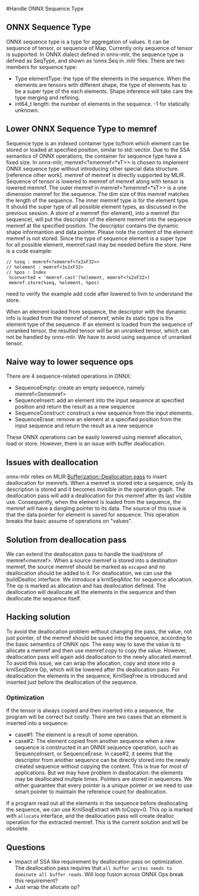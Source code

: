 <!--- SPDX-License-Identifier: Apache-2.0 -->

#Handle ONNX Sequence Type

## ONNX Sequence Type
ONNX sequence type is a type for aggregation of values. It can be sequence of 
tensor, or sequence of Map. Currently only sequence of tensor is supported.
In ONNX dialect defined in onnx-mlir, the sequence type is defined as SeqType,
and shown as !onnx.Seq<T> in .mlir files. There are two members for sequence type:
- Type elementType: the type of the elements in the sequence. When the elements are 
  tensors with different shape, the type of elements has to be a super type of
  the each elements. Shape inference will take care the type merging and refining. 
- int64_t length: the number of elements in the sequence. -1 for statically unknown.

## Lower ONNX Sequence Type to memref
Sequence type is an indexed container type to/from which element can be stored
or loaded at specified position, similar to std::vector<T>.
Due to the SSA semantics of ONNX operations, the container
for sequence type have a fixed size. In onnx-mlir, memref<?xmemref<*xT>>
is chosen to implement ONNX sequence type without introducing other special data
structure.[reference other work]. memref of memref is directly supported by 
MLIR. Sequence of tensor is lowered to memref of memref along with tensor is lowered memref.
The outer memref in memref<?xmemref<*xT>> is a one dimension memref for the 
sequence. The dim size of this memref matches the length of the sequence.
The inner
memref type is for the element type. It should the super type of all possible
element types, as discussed in the previous session.
 A store of a memref (for element), into a memref (for sequence),  will put the descriptor of 
the element memref into the sequence memref at the specified position. 
The descriptor contains the dynamic shape informantion and data pointer.
 Please note the content of the element memref is not stored. Since the type of
sequence element is a super type for all possible element, memref.cast may be
needed before the store. Here is a code example:
```
// %seq : memref<?xmemref<?x2xF32>>
// %element : memref<3x2xF32>
// %pos : Index
 %converted = 'memref.cast'(%element, memref<?x2xF32>)
 memref.store(%seq, %element, %pos)
```
need to verify the example
add code after lowered to llvm to understand the store.

When an element loaded from sequence, the descriptor with the dynamic info is 
loaded from the memref of memref, while its static type is the element type
of the sequence.
If an element is loaded from the sequence of unranked tensor, the resulted
tensor will be an unranked tensor, which can not be handled by onnx-mlir.
We have to avoid using sequence of unranked tensor.

## Naive way to lower sequence ops
There are 4 sequence-related operations in ONNX:
- SequenceEmpty: create an empty sequence, namely memref<0xmemref<T>>
- SequenceInsert: add an element into the input sequence at specified position and return the result as a new sequence
- SequenceConstruct: construct a new sequence from the input elements.
- SequenceErase: remove an element at a specified position from the input sequence and return the result as a new sequence

These ONNX operations can be easily lowered using memref allocation, load or store.
However, there is an issue with buffer deallocation.

## Issues with deallocation
onnx-mlir relies on MLIR [Bufferization::Deallocation pass](https://mlir.llvm.org/docs/BufferDeallocationInternals/) to insert deallocation for memrefs. 
When a memref is stored into a sequence, only its description is stored and 
it becomes invisible in the operation graph. The deallocation pass
will add a deallocation for this memref after its last visible use. 
Consequently, when the element is loaded from the sequence, the memref will 
have a dangling pointer to its data.
The source of this issue is that the data pointer for element is saved for 
sequence. This operation breaks the basic assume of operations on "values".

## Solution from deallocation pass
We can extend the deallocation pass to handle the load/store of memref<memref<T>>.
When a source memref is stored into a destination memref, the source memref 
should be marked as `escaped` and no deallocation should be added to it.
For deallocation, we can use the buildDealloc interface. We introduce a 
krnlSeqAlloc for sequence allocation. The op is marked as allocation and has
deallocation defined. The deallocation will deallocate all the elements in 
the sequence and then deallocate the sequence itself.

## Hacking solution
To avoid the deallocation problem without changing the pass, the value,
not just pointer, of the memref should be 
saved into the sequence, according to the basic semantics of ONNX ops.
The easy way to save the value is to allocate a memref and then use memref.copy
to copy the value. However, deallocation pass will again add deallocation to
the newly allocated memref. To avoid this issue, we can wrap the allocation, 
copy and store into a krnlSeqStore Op, which will be lowered after the
deallocation pass.
For deallocation the elements in the sequence, KrnlSeqFree is introduced and
inserted just before the deallocation of the sequence.
### Optimization
If the tensor is always copied and then inserted into a sequence, the program 
will be correct but costly. There are two cases that an element is inserted
into a sequence:
- case#1: The element is a result of some operation.
- case#2: The element copied from another sequence when a new sequence is constructed in an ONNX sequence operation, such as SequenceInsert, or SequenceErase.
In case#2, it seems that the descriptor from another sequence can be directly
stored into the newly created sequence without copying the content. This is true
for most of applications. But we may have problem in deallocation: the elements
may be deallocated multple times. Pointers are stored in sequences. We either
guarantee that every pointer is a unique pointer or we need to use smart pointer
to maintain the reference count for deallocation.

If a program read out
all the elements in the sequence before deallocating the sequence, we can
use KrnlSeqExtract with toCopy=0. This op is marked with `allocate` interface,
and the deallocation pass will create dealloc operation for the extracted memref. This is  the current solution and will be obsolete.


## Questions
- Impact of SSA like requirement by deallocation pass on optimization. The deallocation pass requires that `all buffer writes needs to dominate all buffer reads`. Will loop fusion across ONNX Ops break this requirement?
- Just wrap the allocate op?


